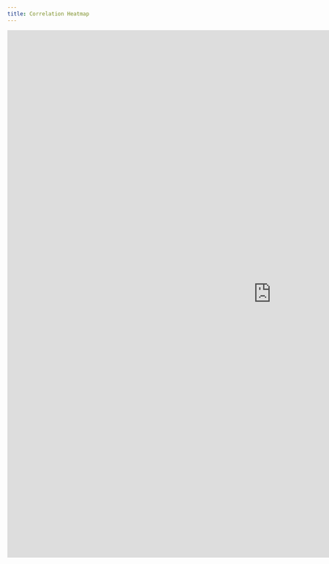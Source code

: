 ```yaml
---
title: Correlation Heatmap
---
```


<style>
  @import url(http://fonts.googleapis.com/css?family=Yanone+Kaffeesatz:400,700);
  

</style>

<script src="//d3js.org/d3.v2.min.js" charset="utf-8"></script>

<body id="graph">

  <iframe width="1200" height="1200" marginwidth="0" marginheight="0" frameborder="0" scrolling="no" position="fixed" align="middle" src="https://plot.ly/~hpsilva/34.embed"></iframe>
</body>

